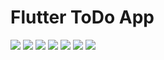 # Flutter ToDo App

![](https://github.com/boztopuz/Flutter_ToDo_App/blob/main/ToDo%20App%20ScreenShots/1.png)
![](https://github.com/boztopuz/Flutter_ToDo_App/blob/main/ToDo%20App%20ScreenShots/2.png)
![](https://github.com/boztopuz/Flutter_ToDo_App/blob/main/ToDo%20App%20ScreenShots/3.png)
![](https://github.com/boztopuz/Flutter_ToDo_App/blob/main/ToDo%20App%20ScreenShots/4.png)
![](https://github.com/boztopuz/Flutter_ToDo_App/blob/main/ToDo%20App%20ScreenShots/5.png)
![](https://github.com/boztopuz/Flutter_ToDo_App/blob/main/ToDo%20App%20ScreenShots/6.png)
![](https://github.com/boztopuz/Flutter_ToDo_App/blob/main/ToDo%20App%20ScreenShots/7.png)
